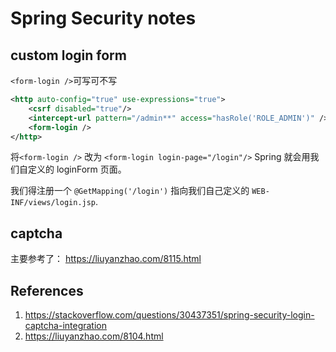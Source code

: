 # Spring Security notes

## custom login form

`<form-login />`可写可不写

```xml
<http auto-config="true" use-expressions="true">
    <csrf disabled="true"/>
    <intercept-url pattern="/admin**" access="hasRole('ROLE_ADMIN')" />
    <form-login />
</http>
```

将`<form-login />` 改为 `<form-login login-page="/login"/>` Spring 就会用我们自定义的 loginForm 页面。

我们得注册一个 `@GetMapping('/login')` 指向我们自己定义的 `WEB-INF/views/login.jsp`.

## captcha

主要参考了： https://liuyanzhao.com/8115.html

## References

1. https://stackoverflow.com/questions/30437351/spring-security-login-captcha-integration
2. https://liuyanzhao.com/8104.html
